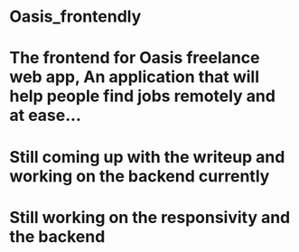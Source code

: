 # Oasis_frontendly
# The frontend for Oasis freelance web app, An application that will help people find jobs remotely and at ease...
# Still coming up with the writeup and working on the backend currently
# Still working on the responsivity and the backend

